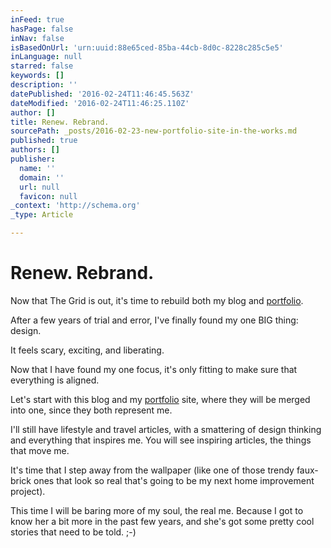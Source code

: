 ```yaml
---
inFeed: true
hasPage: false
inNav: false
isBasedOnUrl: 'urn:uuid:88e65ced-85ba-44cb-8d0c-8228c285c5e5'
inLanguage: null
starred: false
keywords: []
description: ''
datePublished: '2016-02-24T11:46:45.563Z'
dateModified: '2016-02-24T11:46:25.110Z'
author: []
title: Renew. Rebrand.
sourcePath: _posts/2016-02-23-new-portfolio-site-in-the-works.md
published: true
authors: []
publisher:
  name: ''
  domain: ''
  url: null
  favicon: null
_context: 'http://schema.org'
_type: Article

---
```

# Renew. Rebrand.

Now that The Grid is out, it's time to rebuild both my blog and [portfolio][0].

After a few years of trial and error, I've finally found my one BIG thing: design. 

It feels scary, exciting, and liberating.

Now that I have found my one focus, it's only fitting to make sure that everything is aligned.

Let's start with this blog and my [portfolio][0] site, where they will be merged into one, since they both represent me.

I'll still have lifestyle and travel articles, with a smattering of design thinking and everything that inspires me. You will see inspiring articles, the things that move me.

It's time that I step away from the wallpaper (like one of those trendy faux-brick ones that look so real that's going to be my next home improvement project). 

This time I will be baring more of my soul, the real me. Because I got to know her a bit more in the past few years, and she's got some pretty cool stories that need to be told. ;-)

[0]: gretchenorischong.com